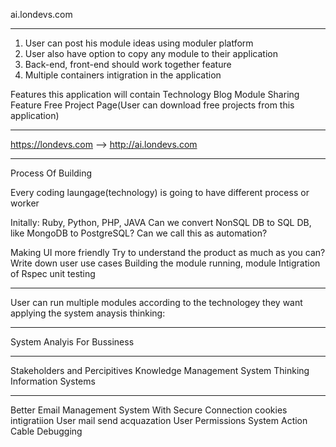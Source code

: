 ai.londevs.com
_______________
1. User can post his module ideas using moduler platform
2. User also have option to copy any module to their application
3. Back-end, front-end should work together feature
4. Multiple containers intigration in the application

Features this application will contain
Technology Blog
Module Sharing Feature
Free Project Page(User can download free projects from this application)
___________________________________________________________________________________________________

https://londevs.com --> http://ai.londevs.com
___________________________________________________________________________________________________

Process Of Building

Every coding laungage(technology) is going to have different process or worker

Initally: Ruby, Python, PHP, JAVA
Can we convert NonSQL DB to SQL DB, like MongoDB to PostgreSQL? Can we call this as automation?

Making UI more friendly
Try to understand the product as much as you can?
Write down user use cases
Building the module running, module
Intigration of Rspec unit testing
_____________________________________________________________________________________________________

User can run multiple modules according to the technologey they want applying the system anaysis thinking:
_____________________________________________________________________________________________________

System Analyis For Bussiness
_____________________________________________________________________________________________________

Stakeholders and Percipitives
Knowledge Management
System Thinking
Information Systems
_______________________________________________________________________________________________________

Better Email Management System With Secure Connection
cookies intigratiion
User mail send acquazation
User Permissions System
Action Cable Debugging



